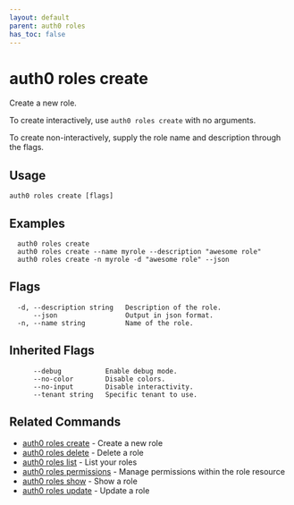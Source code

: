 ```yaml
---
layout: default
parent: auth0 roles
has_toc: false
---
```

# auth0 roles create

Create a new role.

To create interactively, use `auth0 roles create` with no arguments.

To create non-interactively, supply the role name and description through the flags.

## Usage
```
auth0 roles create [flags]
```

## Examples

```
  auth0 roles create
  auth0 roles create --name myrole --description "awesome role"
  auth0 roles create -n myrole -d "awesome role" --json
```


## Flags

```
  -d, --description string   Description of the role.
      --json                 Output in json format.
  -n, --name string          Name of the role.
```


## Inherited Flags

```
      --debug           Enable debug mode.
      --no-color        Disable colors.
      --no-input        Disable interactivity.
      --tenant string   Specific tenant to use.
```


## Related Commands

- [auth0 roles create](auth0_roles_create.md) - Create a new role
- [auth0 roles delete](auth0_roles_delete.md) - Delete a role
- [auth0 roles list](auth0_roles_list.md) - List your roles
- [auth0 roles permissions](auth0_roles_permissions.md) - Manage permissions within the role resource
- [auth0 roles show](auth0_roles_show.md) - Show a role
- [auth0 roles update](auth0_roles_update.md) - Update a role


